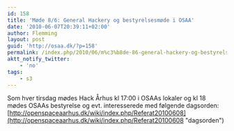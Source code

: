 ```yaml
---
id: 158
title: 'Møde 8/6: General Hackery og bestyrelsesmøde i OSAA'
date: '2010-06-07T20:39:11+02:00'
author: Flemming
layout: post
guid: 'http://osaa.dk/?p=158'
permalink: /index.php/2010/06/m%c3%b8de-86-general-hackery-og-bestyrelsesm%c3%b8de-i-osaa/
aktt_notify_twitter:
    - 'no'
tags:
    - s3
---
```


Som hver tirsdag mødes Hack Århus kl 17:00 i OSAAs lokaler og kl 18 mødes OSAAs bestyrelse og evt. interesserede med følgende dagsorden: [http://openspaceaarhus.dk/wiki/index.php/Referat20100608](http://openspaceaarhus.dk/wiki/index.php/Referat20100608 "dagsorden")